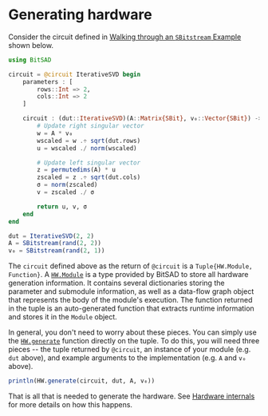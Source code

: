 # Generating hardware

Consider the circuit defined in [Walking through an `SBitstream` Example](@ref) shown below.

```julia
using BitSAD

circuit = @circuit IterativeSVD begin
    parameters : [
        rows::Int => 2,
        cols::Int => 2
    ]

    circuit : (dut::IterativeSVD)(A::Matrix{SBit}, v₀::Vector{SBit}) -> begin
        # Update right singular vector
        w = A * v₀
        wscaled = w .÷ sqrt(dut.rows)
        u = wscaled ./ norm(wscaled)

        # Update left singular vector
        z = permutedims(A) * u
        zscaled = z .÷ sqrt(dut.cols)
        σ = norm(zscaled)
        v = zscaled ./ σ

        return u, v, σ
    end
end

dut = IterativeSVD(2, 2)
A = SBitstream(rand(2, 2))
v₀ = SBitstream(rand(2, 1))
```

The `circuit` defined above as the return of `@circuit` is a `Tuple{HW.Module, Function}`. A [`HW.Module`](@ref) is a type provided by BitSAD to store all hardware generation information. It contains several dictionaries storing the parameter and submodule information, as well as a data-flow graph object that represents the body of the module's execution. The function returned in the tuple is an auto-generated function that extracts runtime information and stores it in the `Module` object.

In general, you don't need to worry about these pieces. You can simply use the [`HW.generate`](@ref) function directly on the tuple. To do this, you will need three pieces -- the tuple returned by `@circuit`, an instance of your module (e.g. `dut` above), and example arguments to the implementation (e.g. `A` and `v₀` above).

```julia
println(HW.generate(circuit, dut, A, v₀))
```

That is all that is needed to generate the hardware. See [Hardware internals](@ref) for more details on how this happens.